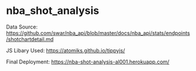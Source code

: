 # nba_shot_analysis

Data Source: https://github.com/swar/nba_api/blob/master/docs/nba_api/stats/endpoints/shotchartdetail.md

JS Libary Used: https://atomiks.github.io/tippyjs/

Final Deployment: https://nba-shot-analysis-al001.herokuapp.com/